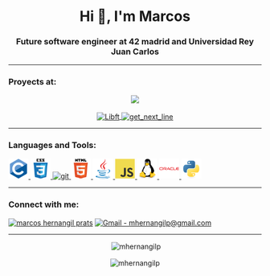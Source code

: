 <h1 align="center">Hi 👋, I'm Marcos</h1>
<h3 align="center">Future software engineer at 42 madrid and Universidad Rey Juan Carlos</h3>

***

<h3 align="left">Proyects at:</h3>
<p align="center"><a style="height: 100px; width: 220px" href="https://www.42madrid.com/" target="_blank"><img src="https://user-images.githubusercontent.com/123759990/222993404-2dc071b5-56c4-4f94-8ba0-2dfb486e93e3.png""></a></p>
<div align="center" style="display: inline_block">
  <a href="https://github.com/mhernangilp/Libft" target="_blank"> <img align="center" alt="Libft"  height="100" src="https://user-images.githubusercontent.com/123759990/222992943-816974fc-0048-4e9d-a50f-ddece0633b42.png"> </a>
  <a href="https://github.com/mhernangilp/get_next_line" target="_blank"><img align="center" alt="get_next_line"  height="100" src="https://user-images.githubusercontent.com/123759990/222993022-6acab917-6074-4014-a84a-dc94e7bb547d.png">  </a>
</div>

***

<h3 align="left">Languages and Tools:</h3>
<p align="left"> <a href="https://www.cprogramming.com/" target="_blank" rel="noreferrer"> <img src="https://raw.githubusercontent.com/devicons/devicon/master/icons/c/c-original.svg" alt="c" width="40" height="40"/> </a> <a href="https://www.w3schools.com/css/" target="_blank" rel="noreferrer"> <img src="https://raw.githubusercontent.com/devicons/devicon/master/icons/css3/css3-original-wordmark.svg" alt="css3" width="40" height="40"/> </a> <a href="https://git-scm.com/" target="_blank" rel="noreferrer"> <img src="https://www.vectorlogo.zone/logos/git-scm/git-scm-icon.svg" alt="git" width="40" height="40"/> </a> <a href="https://www.w3.org/html/" target="_blank" rel="noreferrer"> <img src="https://raw.githubusercontent.com/devicons/devicon/master/icons/html5/html5-original-wordmark.svg" alt="html5" width="40" height="40"/> </a> <a href="https://www.java.com" target="_blank" rel="noreferrer"> <img src="https://raw.githubusercontent.com/devicons/devicon/master/icons/java/java-original.svg" alt="java" width="40" height="40"/> </a> <a href="https://developer.mozilla.org/en-US/docs/Web/JavaScript" target="_blank" rel="noreferrer"> <img src="https://raw.githubusercontent.com/devicons/devicon/master/icons/javascript/javascript-original.svg" alt="javascript" width="40" height="40"/> </a> <a href="https://www.linux.org/" target="_blank" rel="noreferrer"> <img src="https://raw.githubusercontent.com/devicons/devicon/master/icons/linux/linux-original.svg" alt="linux" width="40" height="40"/> </a> <a href="https://www.oracle.com/" target="_blank" rel="noreferrer"> <img src="https://raw.githubusercontent.com/devicons/devicon/master/icons/oracle/oracle-original.svg" alt="oracle" width="40" height="40"/> </a> <a href="https://www.python.org" target="_blank" rel="noreferrer"> <img src="https://raw.githubusercontent.com/devicons/devicon/master/icons/python/python-original.svg" alt="python" width="40" height="40"/> </a> </p>
  
***
  
<h3 align="left">Connect with me:</h3>
<p align="left">
<a href="https://es.linkedin.com/in/marcos-hernangil-prats" target="blank"><img align="center" src="https://user-images.githubusercontent.com/123759990/222994365-8c9ef309-74ba-45a9-9861-46de0ec26e9e.png" alt="marcos hernangil prats" height="40"/></a>
<a href = "mailto:mhernangilp@gmail.com"> <img align="center" alt="Gmail - mhernangilp@gmail.com" height="40" src="https://user-images.githubusercontent.com/123759990/222994251-7e585b2a-9a37-4822-aa98-5fed2a30cc58.png"></a>
</p>
   
***
  
<p align="center">&nbsp;<img align="center" src="https://github-readme-stats.vercel.app/api?username=mhernangilp&show_icons=true&theme=transparent" alt="mhernangilp" /></p>
<p align="center"><img align="center" src="https://github-readme-streak-stats.herokuapp.com/?user=mhernangilp&" alt="mhernangilp" /></p>
